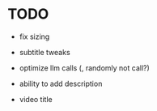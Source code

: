 # TODO

- fix sizing
- subtitle tweaks
- optimize llm calls (, randomly not call?)


- ability to add description
- video title